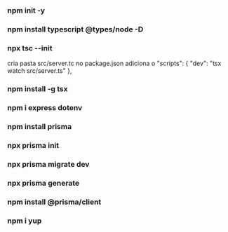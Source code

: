 ### npm init -y

### npm install typescript @types/node -D

### npx tsc --init

cria pasta src/server.tc
no package.json adiciona o 
 "scripts": {
    "dev": "tsx watch src/server.ts"
  },

### npm install -g tsx

### npm i express dotenv

### npm install prisma

### npx prisma init

### npx prisma migrate dev

### npx prisma generate

### npm install @prisma/client

### npm i yup